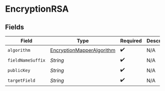 # EncryptionRSA


## Fields

| Field                                                                         | Type                                                                          | Required                                                                      | Description                                                                   |
| ----------------------------------------------------------------------------- | ----------------------------------------------------------------------------- | ----------------------------------------------------------------------------- | ----------------------------------------------------------------------------- |
| `algorithm`                                                                   | [EncryptionMapperAlgorithm](../../models/shared/EncryptionMapperAlgorithm.md) | :heavy_check_mark:                                                            | N/A                                                                           |
| `fieldNameSuffix`                                                             | *String*                                                                      | :heavy_check_mark:                                                            | N/A                                                                           |
| `publicKey`                                                                   | *String*                                                                      | :heavy_check_mark:                                                            | N/A                                                                           |
| `targetField`                                                                 | *String*                                                                      | :heavy_check_mark:                                                            | N/A                                                                           |